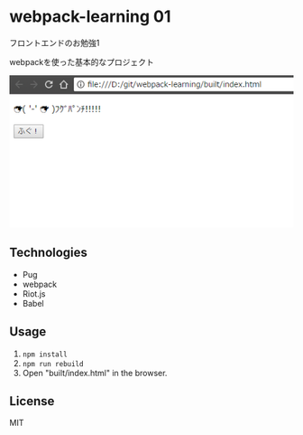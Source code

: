 # webpack-learning 01
フロントエンドのお勉強1

webpackを使った基本的なプロジェクト

![image](image.png)

## Technologies
- Pug
- webpack
- Riot.js
- Babel

## Usage
1. `npm install`
2. `npm run rebuild`
3. Open "built/index.html" in the browser.

## License
MIT
